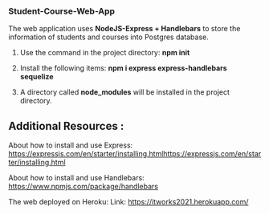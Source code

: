### Student-Course-Web-App 

The web application uses **NodeJS-Express + Handlebars** to store the information of students and courses into Postgres database.


1. Use the command in the project directory: **npm init**  

2. Install the following items: 
**npm i express express-handlebars sequelize**

3. A directory called **node_modules** will be installed in the project directory.


## Additional Resources : 

About how to install and use Express:
https://expressjs.com/en/starter/installing.htmlhttps://expressjs.com/en/starter/installing.html

About how to install and use Handlebars:
https://www.npmjs.com/package/handlebars


The web deployed on Heroku:
Link: https://itworks2021.herokuapp.com/
